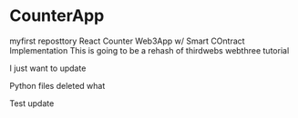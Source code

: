 # CounterApp
myfirst reposttory
React Counter Web3App w/ Smart COntract Implementation 
This is going to be a rehash of thirdwebs webthree tutorial

I just want to update

Python files deleted what

Test update